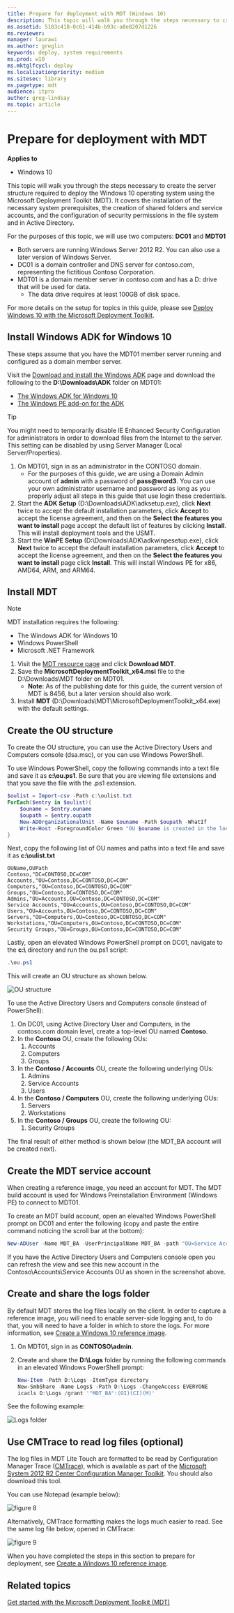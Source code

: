 ```yaml
---
title: Prepare for deployment with MDT (Windows 10)
description: This topic will walk you through the steps necessary to create the server structure required to deploy the Windows 10 operating system using the Microsoft Deployment Toolkit (MDT).
ms.assetid: 5103c418-0c61-414b-b93c-a8e8207d1226
ms.reviewer: 
manager: laurawi
ms.author: greglin
keywords: deploy, system requirements
ms.prod: w10
ms.mktglfcycl: deploy
ms.localizationpriority: medium
ms.sitesec: library
ms.pagetype: mdt
audience: itpro
author: greg-lindsay
ms.topic: article
---
```


# Prepare for deployment with MDT

**Applies to**
-   Windows 10

This topic will walk you through the steps necessary to create the server structure required to deploy the Windows 10 operating system using the Microsoft Deployment Toolkit (MDT). It covers the installation of the necessary system prerequisites, the creation of shared folders and service accounts, and the configuration of security permissions in the file system and in Active Directory.

For the purposes of this topic, we will use two computers: **DC01** and **MDT01**
- Both servers are running Windows Server 2012 R2. You can also use a later version of Windows Server.
- DC01 is a domain controller and DNS server for contoso.com, representing the fictitious Contoso Corporation.
- MDT01 is a domain member server in contoso.com and has a D: drive that will be used for data.
    - The data drive requires at least 100GB of disk space.
 
For more details on the setup for topics in this guide, please see [Deploy Windows 10 with the Microsoft Deployment Toolkit](deploy-windows-10-with-the-microsoft-deployment-toolkit.md).

## Install Windows ADK for Windows 10

These steps assume that you have the MDT01 member server running and configured as a domain member server.

Visit the [Download and install the Windows ADK](https://go.microsoft.com/fwlink/p/?LinkId=526803) page and download the following to the **D:\\Downloads\\ADK** folder on MDT01:
- [The Windows ADK for Windows 10](https://go.microsoft.com/fwlink/?linkid=2086042)
- [The Windows PE add-on for the ADK](https://go.microsoft.com/fwlink/?linkid=2087112)

>[!TIP]
>You might need to temporarily disable IE Enhanced Security Configuration for administrators in order to download files from the Internet to the server. This setting can be disabled by using Server Manager (Local Server/Properties).

1. On MDT01, sign in as an administrator in the CONTOSO domain. 
    - For the purposes of this guide, we are using a Domain Admin account of **admin** with a password of <b>pass@word3</b>. You can use your own administrator username and password as long as you properly adjust all steps in this guide that use login these credentials.
2. Start the **ADK Setup** (D:\\Downloads\\ADK\\adksetup.exe), click **Next** twice to accept the default installation parameters, click **Accept** to accept the license agreement, and then on the **Select the features you want to install** page accept the default list of features by clicking **Install**. This will install deployment tools and the USMT.
3. Start the **WinPE Setup** (D:\\Downloads\\ADK\\adkwinpesetup.exe), click **Next** twice to accept the default installation parameters, click **Accept** to accept the license agreement, and then on the **Select the features you want to install** page click **Install**. This will install Windows PE for x86, AMD64, ARM, and ARM64.

## Install MDT

>[!NOTE]
>MDT installation requires the following:
>-   The Windows ADK for Windows 10
>-   Windows PowerShell
>-   Microsoft .NET Framework

1. Visit the [MDT resource page](https://go.microsoft.com/fwlink/p/?LinkId=618117) and click **Download MDT**. 
2. Save the **MicrosoftDeploymentToolkit_x64.msi** file to the D:\\Downloads\\MDT folder on MDT01. 
    - **Note**: As of the publishing date for this guide, the current version of MDT is 8456, but a later version should also work. 
3. Install **MDT** (D:\\Downloads\\MDT\\MicrosoftDeploymentToolkit_x64.exe) with the default settings.

## Create the OU structure

To create the OU structure, you can use the Active Directory Users and Computers console (dsa.msc), or you can use Windows PowerShell.

To use Windows PowerShell, copy the following commands into a text file and save it as <b>c:\ou.ps1</b>. Be sure that you are viewing file extensions and that you save the file with the .ps1 extension.

```powershell
$oulist = Import-csv -Path c:\oulist.txt
ForEach($entry in $oulist){
    $ouname = $entry.ouname
    $oupath = $entry.oupath
    New-ADOrganizationalUnit -Name $ouname -Path $oupath -WhatIf
    Write-Host -ForegroundColor Green "OU $ouname is created in the location $oupath"
}
```

Next, copy the following list of OU names and paths into a text file and save it as <b>c:\oulist.txt</b>

```text
OUName,OUPath
Contoso,"DC=CONTOSO,DC=COM"
Accounts,"OU=Contoso,DC=CONTOSO,DC=COM"
Computers,"OU=Contoso,DC=CONTOSO,DC=COM"
Groups,"OU=Contoso,DC=CONTOSO,DC=COM"
Admins,"OU=Accounts,OU=Contoso,DC=CONTOSO,DC=COM"
Service Accounts,"OU=Accounts,OU=Contoso,DC=CONTOSO,DC=COM"
Users,"OU=Accounts,OU=Contoso,DC=CONTOSO,DC=COM"
Servers,"OU=Computers,OU=Contoso,DC=CONTOSO,DC=COM"
Workstations,"OU=Computers,OU=Contoso,DC=CONTOSO,DC=COM"
Security Groups,"OU=Groups,OU=Contoso,DC=CONTOSO,DC=COM"
```

Lastly, open an elevated Windows PowerShell prompt on DC01, navigate to the <b>c:\\</b> directory and run the ou.ps1 script:

```powershell
.\ou.ps1
```

This will create an OU structure as shown below.

![OU structure](../images/mdt-05-fig07.png)

To use the Active Directory Users and Computers console (instead of PowerShell):

1.  On DC01, using Active Directory User and Computers, in the contoso.com domain level, create a top-level OU named **Contoso**.
2.  In the **Contoso** OU, create the following OUs:
    1.  Accounts
    2.  Computers
    3.  Groups
3.  In the **Contoso / Accounts** OU, create the following underlying OUs:
    1.  Admins
    2.  Service Accounts
    3.  Users
4.  In the **Contoso / Computers** OU, create the following underlying OUs:
    1.  Servers
    2.  Workstations
5.  In the **Contoso / Groups** OU, create the following OU:
    1.   Security Groups

The final result of either method is shown below (the MDT_BA account will be created next).

## Create the MDT service account

When creating a reference image, you need an account for MDT. The MDT build account is used for Windows Preinstallation Environment (Windows PE) to connect to MDT01.

To create an MDT build account, open an elevalted Windows PowerShell prompt on DC01 and enter the following (copy and paste the entire command noticing the scroll bar at the bottom):

```powershell
New-ADUser -Name MDT_BA -UserPrincipalName MDT_BA -path "OU=Service Accounts,OU=Accounts,OU=Contoso,DC=CONTOSO,DC=COM" -Description "MDT Build Account" -AccountPassword (ConvertTo-SecureString "pass@word3" -AsPlainText -Force) -ChangePasswordAtLogon $false -PasswordNeverExpires $true -Enabled $true
```
If you have the Active Directory Users and Computers console open you can refresh the view and see this new account in the Contoso\Accounts\Service Accounts OU as shown in the screenshot above.

## Create and share the logs folder

By default MDT stores the log files locally on the client. In order to capture a reference image, you will need to enable server-side logging and, to do that, you will need to have a folder in which to store the logs. For more information, see [Create a Windows 10 reference image](create-a-windows-10-reference-image.md).

1.  On MDT01, sign in as **CONTOSO\\admin**.
2.  Create and share the **D:\\Logs** folder by running the following commands in an elevated Windows PowerShell prompt:

    ```powershell
    New-Item -Path D:\Logs -ItemType directory
    New-SmbShare -Name Logs$ -Path D:\Logs -ChangeAccess EVERYONE
    icacls D:\Logs /grant '"MDT_BA":(OI)(CI)(M)'
    ```

See the following example:

![Logs folder](../images/mdt-05-fig08.png)

## Use CMTrace to read log files (optional)

The log files in MDT Lite Touch are formatted to be read by Configuration Manager Trace ([CMTrace](https://docs.microsoft.com/sccm/core/support/cmtrace)), which is available as part of the [Microsoft System 2012 R2 Center Configuration Manager Toolkit](https://go.microsoft.com/fwlink/p/?LinkId=734717). You should also download this tool.

You can use Notepad (example below):

![figure 8](../images/mdt-05-fig09.png)

Alternatively, CMTrace formatting makes the logs much easier to read. See the same log file below, opened in CMTrace:

![figure 9](../images/mdt-05-fig10.png)


When you have completed the steps in this section to prepare for deployment, see [Create a Windows 10 reference image](create-a-windows-10-reference-image.md).

## Related topics

[Get started with the Microsoft Deployment Toolkit (MDT)](get-started-with-the-microsoft-deployment-toolkit.md)